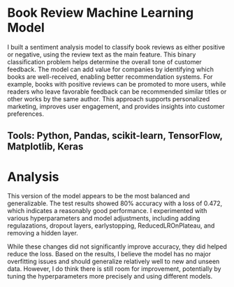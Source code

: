 # Book Review Machine Learning Model

I built a sentiment analysis model to classify book reviews as either positive or negative, using the review text as the main feature. This binary classification problem helps determine the overall tone of customer feedback. The model can add value for companies by identifying which books are well-received, enabling better recommendation systems. For example, books with positive reviews can be promoted to more users, while readers who leave favorable feedback can be recommended similar titles or other works by the same author. This approach supports personalized marketing, improves user engagement, and provides insights into customer preferences.

## Tools: Python, Pandas, scikit-learn, TensorFlow, Matplotlib, Keras

# Analysis

This version of the model appears to be the most balanced and generalizable. The test results showed 80% accuracy with a loss of 0.472, which indicates a reasonably good performance. I experimented with various hyperparameters and model adjustments, including adding regulazations, dropout layers, earlystopping, ReducedLROnPlateau, and removing a hidden layer.

While these changes did not significantly improve accuracy, they did helped reduce the loss. Based on the results, I believe the model has no major overfitting issues and should generalize relatively well to new and unseen data. However, I do think there is still room for improvement, potentially by tuning the hyperparameters more precisely and using different models. 

